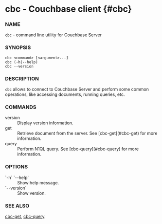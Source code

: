 # cbc - Couchbase client {#cbc}

### NAME

`cbc` - command line utility for Couchbase Server

### SYNOPSIS

`cbc <command> [<argument>...]`<br/>
`cbc (-h|--help)`<br/>
`cbc --version`

### DESCRIPTION

`cbc` allows to connect to Couchbase Server and perform some common operations, like accessing documents, running queries,
etc.

### COMMANDS

<dl>
<dt>version</dt>
<dd>
Display version information.
</dd>

<dt>get</dt>
<dd>
Retrieve document from the server. See [cbc-get](#cbc-get) for more information.
</dd>

<dt>query</dt>
<dd>
Perform N1QL query. See [cbc-query](#cbc-query) for more information.
</dd>
</dl>

### OPTIONS

<dl>
<dt>`-h` `--help`</dt><dd>Show help message.</dd>
<dt>`--version`</dt><dd>Show version.</dd>
</dl>

### SEE ALSO

[cbc-get](#cbc-get), [cbc-query](#cbc-query).
